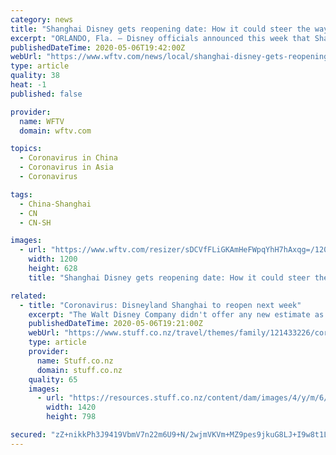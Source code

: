 ```yaml
---
category: news
title: "Shanghai Disney gets reopening date: How it could steer the way for Central Florida theme parks"
excerpt: "ORLANDO, Fla. — Disney officials announced this week that Shanghai Disney will be its first park to reopen following the coronavirus pandemic. Disney, Florida’s largest single-site employer, took a $1.4 billion quarterly hit due to the COVID-19 shutdown last quarter, the company announced Tuesday. The quarterly report only encompasses two ..."
publishedDateTime: 2020-05-06T19:42:00Z
webUrl: "https://www.wftv.com/news/local/shanghai-disney-gets-reopening-date-how-it-could-steer-way-central-florida-theme-parks/Q4C4NCFJLBH2VC3X23XOPWE6LM/"
type: article
quality: 38
heat: -1
published: false

provider:
  name: WFTV
  domain: wftv.com

topics:
  - Coronavirus in China
  - Coronavirus in Asia
  - Coronavirus

tags:
  - China-Shanghai
  - CN
  - CN-SH

images:
  - url: "https://www.wftv.com/resizer/sDCVfFLiGKAmHeFWpqYhH7hAxqg=/1200x628/arc-anglerfish-arc2-prod-cmg.s3.amazonaws.com/public/HIZOI743XZBPLIBKHY53YKJ77E.jpg"
    width: 1200
    height: 628
    title: "Shanghai Disney gets reopening date: How it could steer the way for Central Florida theme parks"

related:
  - title: "Coronavirus: Disneyland Shanghai to reopen next week"
    excerpt: "The Walt Disney Company didn't offer any new estimate as to when it will reopen its US theme parks, but it outlined how its park in Shanghai will be first worldwide park to welcome guests again. In issuing its financial results for the quarter that ended March 28,"
    publishedDateTime: 2020-05-06T19:21:00Z
    webUrl: "https://www.stuff.co.nz/travel/themes/family/121433226/coronavirus-disneyland-shanghai-to-reopen-next-week"
    type: article
    provider:
      name: Stuff.co.nz
      domain: stuff.co.nz
    quality: 65
    images:
      - url: "https://resources.stuff.co.nz/content/dam/images/4/y/m/6/p/m/image.related.StuffLandscapeSixteenByNine.1420x800.20aqh6.png/1588792738152.jpg"
        width: 1420
        height: 798

secured: "zZ+nikkPh3J9419VbmV7n22m6U9+N/2wjmVKVm+MZ9pes9jkuG8LJ+I9w8t1LckTZ3O/0ueR5QTzrjfXACgViNf0lPi24JSsGbZg7/2twD2Af51EMr1uHYQCGnV09/IiXJdoMT3g/MbO0HzhJYROS+LYH1pt0geroUqGttODl8IrcDCcDCcyDWbfmdQuypdNu1TW7e6wLZdTpGFpcg2XXdXresfH1JUXfqgvi9pCZ1dBfIUvgimGAyMRGZVHYmkRkFJwZx5xs3IF0MqbYlVD83PlEylolXmK/hlJe3+CH1Por1p2WiVYLyXU3scukVQk;V3seVIv9tmE3FBQFe3mMbw=="
---
```


